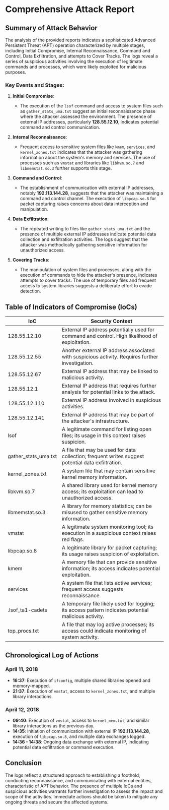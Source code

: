 # Comprehensive Attack Report

## Summary of Attack Behavior

The analysis of the provided reports indicates a sophisticated Advanced Persistent Threat (APT) operation characterized by multiple stages, including Initial Compromise, Internal Reconnaissance, Command and Control, Data Exfiltration, and attempts to Cover Tracks. The logs reveal a series of suspicious activities involving the execution of legitimate commands and processes, which were likely exploited for malicious purposes.

### Key Events and Stages:

1. **Initial Compromise**: 
   - The execution of the `lsof` command and access to system files such as `gather_stats_uma.txt` suggest an initial reconnaissance phase where the attacker assessed the environment. The presence of external IP addresses, particularly **128.55.12.10**, indicates potential command and control communication.

2. **Internal Reconnaissance**: 
   - Frequent access to sensitive system files like `kmem`, `services`, and `kernel_zones.txt` indicates that the attacker was gathering information about the system's memory and services. The use of processes such as `vmstat` and libraries like `libkvm.so.7` and `libmemstat.so.3` further supports this stage.

3. **Command and Control**: 
   - The establishment of communication with external IP addresses, notably **192.113.144.28**, suggests that the attacker was maintaining a command and control channel. The execution of `libpcap.so.8` for packet capturing raises concerns about data interception and manipulation.

4. **Data Exfiltration**: 
   - The repeated writing to files like `gather_stats_uma.txt` and the presence of multiple external IP addresses indicate potential data collection and exfiltration activities. The logs suggest that the attacker was methodically gathering sensitive information for unauthorized access.

5. **Covering Tracks**: 
   - The manipulation of system files and processes, along with the execution of commands to hide the attacker's presence, indicates attempts to cover tracks. The use of temporary files and frequent access to system libraries suggests a deliberate effort to evade detection.

## Table of Indicators of Compromise (IoCs)

| IoC                     | Security Context                                                                                     |
|-------------------------|-----------------------------------------------------------------------------------------------------|
| 128.55.12.10           | External IP address potentially used for command and control. High likelihood of exploitation.     |
| 128.55.12.55           | Another external IP address associated with suspicious activity. Requires further investigation.    |
| 128.55.12.67           | External IP address that may be linked to malicious activity.                                       |
| 128.55.12.1            | External IP address that requires further analysis for potential links to the attack.              |
| 128.55.12.110          | External IP address involved in suspicious activities.                                             |
| 128.55.12.141          | External IP address that may be part of the attacker's infrastructure.                             |
| lsof                    | A legitimate command for listing open files; its usage in this context raises suspicion.           |
| gather_stats_uma.txt   | A file that may be used for data collection; frequent writes suggest potential data exfiltration. |
| kernel_zones.txt       | A system file that may contain sensitive kernel memory information.                                 |
| libkvm.so.7            | A shared library used for kernel memory access; its exploitation can lead to unauthorized access.  |
| libmemstat.so.3        | A library for memory statistics; can be misused to gather sensitive memory information.            |
| vmstat                  | A legitimate system monitoring tool; its execution in a suspicious context raises red flags.       |
| libpcap.so.8           | A legitimate library for packet capturing; its usage raises suspicion of exploitation.              |
| kmem                    | A memory file that can provide sensitive information; its access indicates potential exploitation.  |
| services                | A system file that lists active services; frequent access suggests reconnaissance.                  |
| .lsof_ta1-cadets       | A temporary file likely used for logging; its access pattern indicates potential malicious activity. |
| top_procs.txt          | A file that may log active processes; its access could indicate monitoring of system activity.      |

## Chronological Log of Actions

### April 11, 2018
- **16:37**: Execution of `ifconfig`, multiple shared libraries opened and memory-mapped.
- **21:37**: Execution of `vmstat`, access to `kernel_zones.txt`, and multiple library interactions.

### April 12, 2018
- **09:40**: Execution of `vmstat`, access to `kernel_mem.txt`, and similar library interactions as the previous day.
- **14:35**: Initiation of communication with external IP **192.113.144.28**, execution of `libpcap.so.8`, and multiple data exchanges logged.
- **14:36 - 14:38**: Ongoing data exchange with external IP, indicating potential data exfiltration or command execution.

## Conclusion

The logs reflect a structured approach to establishing a foothold, conducting reconnaissance, and communicating with external entities, characteristic of APT behavior. The presence of multiple IoCs and suspicious activities warrants further investigation to assess the impact and scope of the activities. Immediate actions should be taken to mitigate any ongoing threats and secure the affected systems.